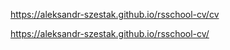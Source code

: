 https://aleksandr-szestak.github.io/rsschool-cv/cv


https://aleksandr-szestak.github.io/rsschool-cv/
